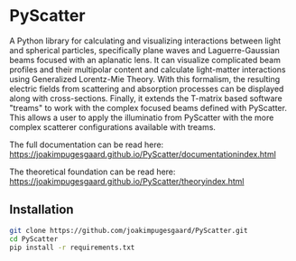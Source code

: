 # PyScatter

A Python library for calculating and visualizing interactions between light and spherical particles, specifically plane waves and Laguerre-Gaussian beams focused with an aplanatic lens. 
It can visualize complicated beam profiles and their multipolar content and calculate light-matter interactions using Generalized Lorentz-Mie Theory. With this formalism, the resulting electric fields from scattering and absorption processes can be displayed along with cross-sections.
Finally, it extends the T-matrix based software "treams" to work with the complex focused beams defined with PyScatter. This allows a user to apply the illuminatio from PyScatter with the more complex scatterer configurations available with treams.

The full documentation can be read here: https://joakimpugesgaard.github.io/PyScatter/documentationindex.html

The theoretical foundation can be read here: https://joakimpugesgaard.github.io/PyScatter/theoryindex.html

## Installation
```bash
git clone https://github.com/joakimpugesgaard/PyScatter.git
cd PyScatter
pip install -r requirements.txt
